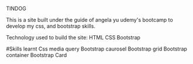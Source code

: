  TINDOG

This is a site built under the guide of angela yu udemy's bootcamp to develop my css, and bootstrap skills.

Technology used to build the site:
HTML
CSS
Bootstrap

#Skills learnt
Css media query
Bootstrap caurosel
Bootstrap grid
Bootstrap container
Bootstrap Card
